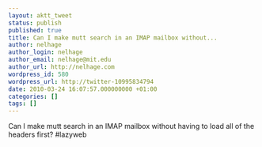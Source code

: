 ```yaml
---
layout: aktt_tweet
status: publish
published: true
title: Can I make mutt search in an IMAP mailbox without...
author: nelhage
author_login: nelhage
author_email: nelhage@mit.edu
author_url: http://nelhage.com
wordpress_id: 580
wordpress_url: http://twitter-10995834794
date: 2010-03-24 16:07:57.000000000 +01:00
categories: []
tags: []
---
```

Can I make mutt search in an IMAP mailbox without having to load all
of the headers first? #lazyweb
